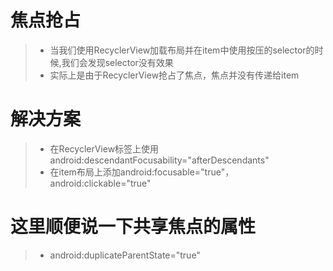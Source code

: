 # 焦点抢占 #
>* 当我们使用RecyclerView加载布局并在item中使用按压的selector的时候,我们会发现selector没有效果
>* 实际上是由于RecyclerView抢占了焦点，焦点并没有传递给item

# 解决方案 #
>* 在RecyclerView标签上使用 android:descendantFocusability="afterDescendants"
>* 在item布局上添加android:focusable="true"，android:clickable="true"

# 这里顺便说一下共享焦点的属性 #
>* android:duplicateParentState="true" 
